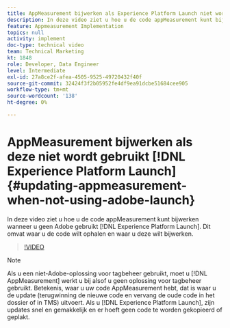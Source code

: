 ```yaml
---
title: AppMeasurement bijwerken als Experience Platform Launch niet wordt gebruikt
description: In deze video ziet u hoe u de code appMeasurement kunt bijwerken wanneer u geen Experience Platform Launch gebruikt. Dit omvat waar u de code wilt ophalen en waar u deze wilt bijwerken.
feature: Appmeasurement Implementation
topics: null
activity: implement
doc-type: technical video
team: Technical Marketing
kt: 1848
role: Developer, Data Engineer
level: Intermediate
exl-id: 27a8ce2f-afea-4505-9525-49720432f40f
source-git-commit: 32424f3f2b05952fe4df9ea91dcbe51684cee905
workflow-type: tm+mt
source-wordcount: '138'
ht-degree: 0%

---
```


# AppMeasurement bijwerken als deze niet wordt gebruikt [!DNL Experience Platform Launch] {#updating-appmeasurement-when-not-using-adobe-launch}

In deze video ziet u hoe u de code appMeasurement kunt bijwerken wanneer u geen Adobe gebruikt [!DNL Experience Platform Launch]. Dit omvat waar u de code wilt ophalen en waar u deze wilt bijwerken.

>[!VIDEO](https://video.tv.adobe.com/v/25913/?quality=12)

>[!NOTE]
>
>Als u een niet-Adobe-oplossing voor tagbeheer gebruikt, moet u [!DNL AppMeasurement] werkt u bij alsof u geen oplossing voor tagbeheer gebruikt. Betekenis, waar u uw code AppMeasurement hebt, dat is waar u de update (terugwinning de nieuwe code en vervang de oude code in het dossier of in TMS) uitvoert. Als u [!DNL Experience Platform Launch], zijn updates snel en gemakkelijk en er hoeft geen code te worden gekopieerd of geplakt.
